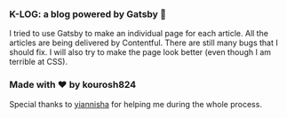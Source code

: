 ### K-LOG: a blog powered by Gatsby 🚀
  I tried to use Gatsby to make an individual page for each article. All the articles are being delivered by Contentful. There are still many bugs that I should fix. I will also try to make the page look  better (even though I am terrible at CSS).
  
### Made with ❤️ by kourosh824
  Special thanks to <a href="https://github.com/yiannisha">yiannisha</a> for helping me during the whole process.